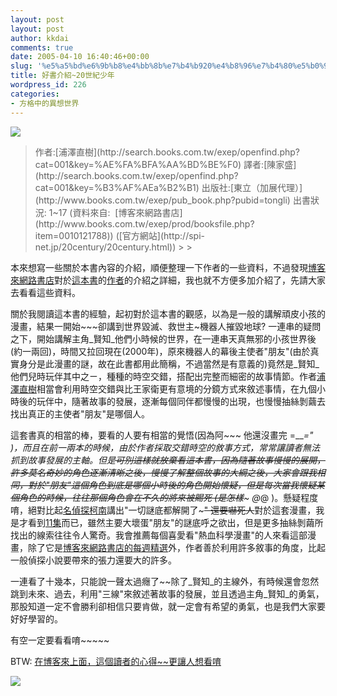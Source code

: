 ```yaml
---
layout: post
layout: post
author: kkdai
comments: true
date: 2005-04-10 16:40:46+00:00
slug: '%e5%a5%bd%e6%9b%b8%e4%bb%8b%e7%b4%b920%e4%b8%96%e7%b4%80%e5%b0%91%e5%b9%b4'
title: 好書介紹~20世紀少年
wordpress_id: 226
categories:
- 方格中的異想世界
---
```


![](http://addons.books.com.tw/G/8/0010121788.jpg)

<blockquote>作者:[浦澤直樹](http://search.books.com.tw/exep/openfind.php?cat=001&key=%AE%FA%BFA%AA%BD%BE%F0)  
譯者:[陳家盛](http://search.books.com.tw/exep/openfind.php?cat=001&key=%B3%AF%AEa%B2%B1)  
出版社:[東立（加展代理）](http://www.books.com.tw/exep/pub_book.php?pubid=tongli)  
出書狀況: 1~17  
(資料來自:  [博客來網路書店](http://www.books.com.tw/exep/prod/booksfile.php?item=0010121788))  
([官方網站](http://spi-net.jp/20century/20century.html))
> 
> </blockquote>

本來想寫一些關於本書內容的介紹，順便整理一下作者的一些資料，不過發現[博客來網路書店](http://www.books.com.tw/)對於[這本書](http://www.books.com.tw/exep/prod/booksfile.php?item=0010121788)的[作者](http://search.books.com.tw/exep/openfind.php?cat=001&key=%AE%FA%BFA%AA%BD%BE%F0)的介紹之詳細，我也就不方便多加介紹了，先請大家去看看這些資料。

關於我閱讀這本書的經驗，起初對於這本書的觀感，以為是一般的講解頑皮小孩的漫畫，結果一開始~~~卻講到世界毀滅、救世主~機器人摧毀地球? 一連串的疑問之下，開始講解主角_賢知_他們小時候的世界，在一連串天真無邪的小孩世界後(約一兩回)，時間又拉回現在(2000年)，原來機器人的幕後主使者"朋友"(由於真實身分是此漫畫的謎，故在此書都用此簡稱，不過當然是有意義的)竟然是_賢知_他們兒時玩伴其中之ㄧ，種種的時空交錯，搭配出完整而細密的故事情節。作者[浦澤直樹](http://search.books.com.tw/exep/openfind.php?cat=001&key=%AE%FA%BFA%AA%BD%BE%F0)相當會利用時空交錯與比王家衛更有意境的分鏡方式來敘述事情，在九個小時後的玩伴中，隨著故事的發展，逐漸每個同伴都慢慢的出現，也慢慢抽絲剝繭去找出真正的主使者"朋友"是哪個人。

這套書真的相當的棒，要看的人要有相當的覺悟(因為阿~~~ 他還沒畫完 =___=" )，而且在前一兩本的時候，由於作者採取交錯時空的敘事方式，常常讓讀者無法抓到故事發展的主軸。但是~~可別這樣就放棄看這本書，因為隨著故事慢慢的展開，許多莫名奇妙的角色逐漸清晰之後，慢慢了解整個故事的大綱之後，大家會跟我相同，對於"朋友"這個角色到底是哪個小時後的角色開始懷疑，但是每次當我懷疑某個角色的時候，往往那個角色會在不久的將來被賜死 (是怎樣~~~ @_@ )。懸疑程度唷，絕對比起[名偵探柯南](http://www.books.com.tw/exep/prod/booksfile.php?item=0010286998)講出"一切謎底都解開了~~~" 還要嚇死人~~對於這套漫畫，我是才看到[11集](http://www.books.com.tw/exep/prod/booksfile.php?item=0010217550)而已，雖然主要大壞蛋"朋友"的謎底呼之欲出，但是更多抽絲剝繭所找出的線索往往令人驚奇。我會推薦每個喜愛看"熱血科學漫畫"的人來看這部漫畫，除了它是[博客來網路書店的每週精選](http://www.books.com.tw/recommend/blrecm.htm)外，作者善於利用許多敘事的角度，比起一般偵探小說要帶來的張力還要大的許多。

一連看了十幾本，只能說一聲太過癮了~~除了_賢知_的主線外，有時候還會忽然跳到未來、過去，利用"三線"來敘述著故事的發展，並且透過主角_賢知_的勇氣，那股知道一定不會勝利卻相信只要肯做，就一定會有希望的勇氣，也是我們大家要好好學習的。

有空一定要看看唷~~~~~

BTW: [在博客來上面，這個讀者的心得~~更讓人想看唷](http://www.books.com.tw/exep/prod/booksfile.php?item=0010155466)

[![](http://spi-net.jp/20century/img/top.gif)](http://spi-net.jp/20century/20century.html)
